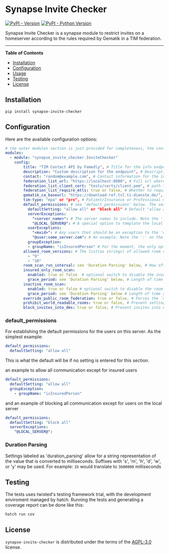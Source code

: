 # Synapse Invite Checker

[![PyPI - Version](https://img.shields.io/pypi/v/synapse-invite-checker.svg)](https://pypi.org/project/synapse-invite-checker)
[![PyPI - Python Version](https://img.shields.io/pypi/pyversions/synapse-invite-checker.svg)](https://pypi.org/project/synapse-invite-checker)

Synapse Invite Checker is a synapse module to restrict invites on a homeserver according to the rules required by Gematik in a TIM federation.

---

**Table of Contents**

- [Installation](#installation)
- [Configuration](#configuration)
- [Usage](#usage)
- [Testing](#testing)
- [License](#license)

## Installation

```console
pip install synapse-invite-checker
```

## Configuration

Here are the available configuration options:

```yaml
# the outer modules section is just provided for completeness, the config block is the actual module config.
modules:
  - module: "synapse_invite_checker.InviteChecker"
    config:
        title: "TIM Contact API by Famedly", # Title for the info endpoint, optional
        description: "Custom description for the endpoint", # Description for the info endpoint, optional
        contact: "random@example.com", # Contact information for the info endpoint, optional
        federation_list_url: "https://localhost:8080", # Full url where to fetch the federation list from, required
        federation_list_client_cert: "tests/certs/client.pem", # path to a pem encoded client certificate for mtls, required if federation list url is https and federation_list_require_mtls is true
        federation_list_require_mtls: true or false, # Whether to require mTLS for HTTPS federation list URLs. Defaults to true for backwards compatibility
        gematik_ca_baseurl: "https://download-ref.tsl.ti-dienste.de/", # the baseurl to the ca to use for the federation list, required
        tim-type: "epa" or "pro", # Patient/Insurance or Professional mode, defaults to "pro" mode. Optional currently, but will be required in a later release
        default_permissions: # see 'default_permissions' below. The server defaults for new users or existing users with no permissions already set. Other than the noted default for 'defaultSetting', no other defaults are established
          defaultSetting: "allow all" or "block all" # Default "allow all"
          serverExceptions:
            "<server_name>": # The server names to include. Note the ':' on the end and that double quotes are needed around server names
            "@LOCAL_SERVER@": # A special option to template the local server into without having to know its name. Note that the double quotes are required for this special case.
          userExceptions:
            "<mxid>": # Any users that should be an exception to the 'defaultSetting'.
            "@user:some_server.com": # An example. Note the ':' on the end and that double quotes are needed around user names
          groupException:
          - groupName: "isInsuredPerson" # For the moment, the only option. Note the double quotes and the hyphen at the start of the line
        allowed_room_versions: # The list(as strings) of allowed room versions. Currently optional, defaults are listed
          - "9"
          - "10"
        room_scan_run_interval: see 'Duration Parsing' below, # How often to scan for rooms that are eligible for deletion. Defaults to "1h". Setting to "0" completely disables all room scanning
        insured_only_room_scan:
          enabled: true or false  # optional switch to disable the insured-only room scan from running.  The scan is enabled by default, but only runs in EPA mode, otherwise this option is ignored and the scan is disabled.
          grace_period: see 'Duration Parsing' below, # Length of time a room with only EPA members is allowed to exist before deletion. Ignored if `enabled` is false. Defaults to "1w"
        inactive_room_scan:
          enabled: true or false # optional switch to disable the room scan for inactive rooms, defaults to true
          grace_period: see 'Duration Parsing' below # Length of time a room is allowed to have no message activity before it is eligible for deletion. Ignored if 'enabled' is false. Defaults to "26w" which is 6 months
        override_public_room_federation: true or false, # Forces the `m.federate` flag to be set to False when creating a public room to prevent it from federating. Default is "true", disable with "false"
        prohibit_world_readable_rooms: true or false, # Prevent setting any rooms history visibility as 'world_readable'. Defaults to "true"
        block_invites_into_dms: true or false, # Prevent invites into existing DM chats. Defaults to true
```
### default_permissions

For establishing the default permissions for the users on this server. As the simplest
example:
```yaml
default_permissions:
  defaultSetting: "allow all"
```
This is what the default will be if no setting is entered for this section.

an example to allow all communication except for insured users
```yaml
default_permissions:
  defaultSetting: "allow all"
  groupException:
    - groupName: "isInsuredPerson"
```
and an example of blocking all communication except for users on the local server
```yaml
default_permissions:
  defaultSetting: "block all"
  serverExceptions:
    "@LOCAL_SERVER@":
```

### Duration Parsing

Settings labeled as 'duration_parsing' allow for a string representation of the value
that is converted to milliseconds. Suffixes with 's', 'm', 'h', 'd', 'w', or 'y' may be used. For example:
`1h` would translate to `3600000` milliseconds

## Testing

The tests uses twisted's testing framework trial, with the development
enviroment managed by hatch. Running the tests and generating a coverage report
can be done like this:

```console
hatch run cov
```

## License

`synapse-invite-checker` is distributed under the terms of the
[AGPL-3.0](https://spdx.org/licenses/AGPL-3.0-only.html) license.
